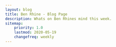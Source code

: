```yaml
---
layout: blog
title: Ben Rhine - Blog Page
description: Whats on Ben Rhines mind this week.
sitemap:
    priority: 1.0
    lastmod: 2020-05-19
    changefreq: weekly
---
```

